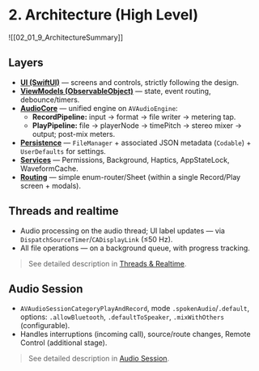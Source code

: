 # 2. Architecture (High Level)

![[02_01_9_ArchitectureSummary]]

## Layers

- **[UI (SwiftUI)](02_Architecture/02_01_1_UI.md)** — screens and controls, strictly following the design.
- **[ViewModels (ObservableObject)](02_Architecture/02_01_2_ViewModels.md)** — state, event routing, debounce/timers.
- **[AudioCore](02_Architecture/02_01_3_AudioCore.md)** — unified engine on `AVAudioEngine`:
  - **RecordPipeline:** input → format → file writer → metering tap.
  - **PlayPipeline:** file → playerNode → timePitch → stereo mixer → output; post-mix meters.
- **[Persistence](02_Architecture/02_01_4_Persistence.md)** — `FileManager` + associated JSON metadata (`Codable`) + `UserDefaults` for settings.
- **[Services](02_Architecture/02_01_5_Services.md)** — Permissions, Background, Haptics, AppStateLock, WaveformCache.
- **[Routing](02_Architecture/02_01_6_Routing.md)** — simple enum-router/Sheet (within a single Record/Play screen + modals).

## Threads and realtime

- Audio processing on the audio thread; UI label updates — via `DispatchSourceTimer`/`CADisplayLink` (≤50 Hz).
- All file operations — on a background queue, with progress tracking.

> See detailed description in [Threads & Realtime](02_Architecture/02_01_7_ThreadsAndRealtime.md).

## Audio Session

- `AVAudioSessionCategoryPlayAndRecord`, mode `.spokenAudio`/`.default`, options: `.allowBluetooth`, `.defaultToSpeaker`, `.mixWithOthers` (configurable).
- Handles interruptions (incoming call), source/route changes, Remote Control (additional stage).

> See detailed description in [Audio Session](02_Architecture/02_01_8_AudioSession.md).
